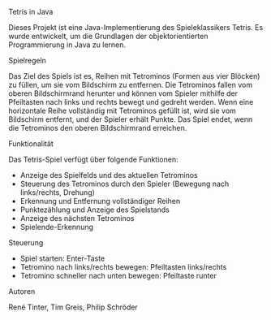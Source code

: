 Tetris in Java

Dieses Projekt ist eine Java-Implementierung des Spieleklassikers Tetris. 
Es wurde entwickelt, um die Grundlagen der objektorientierten Programmierung in Java zu lernen.

Spielregeln

Das Ziel des Spiels ist es, Reihen mit Tetrominos (Formen aus vier Blöcken) zu füllen, um sie vom Bildschirm zu entfernen.
Die Tetrominos fallen vom oberen Bildschirmrand herunter und können vom Spieler mithilfe der Pfeiltasten nach links und rechts bewegt und gedreht werden.
Wenn eine horizontale Reihe vollständig mit Tetrominos gefüllt ist, wird sie vom Bildschirm entfernt, und der Spieler erhält Punkte.
Das Spiel endet, wenn die Tetrominos den oberen Bildschirmrand erreichen.

Funktionalität

Das Tetris-Spiel verfügt über folgende Funktionen:

- Anzeige des Spielfelds und des aktuellen Tetrominos
- Steuerung des Tetrominos durch den Spieler (Bewegung nach links/rechts, Drehung)
- Erkennung und Entfernung vollständiger Reihen
- Punktezählung und Anzeige des Spielstands
- Anzeige des nächsten Tetrominos
- Spielende-Erkennung

Steuerung

- Spiel starten: Enter-Taste
- Tetromino nach links/rechts bewegen: Pfeiltasten links/rechts
- Tetromino schneller nach unten bewegen: Pfeiltaste runter 

Autoren

René Tinter, Tim Greis, Philip Schröder
